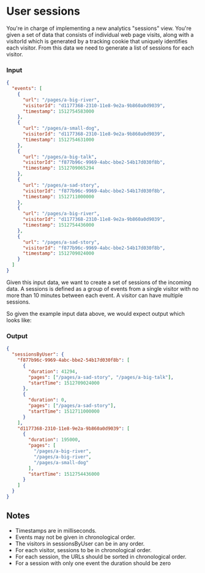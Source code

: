 # User sessions

You're in charge of implementing a new analytics "sessions" view. You're given a set of data that consists of individual web page visits, along with a visitorId which is generated by a tracking cookie that uniquely identifies each visitor. From this data we need to generate a list of sessions for each visitor.

### Input

```json
{
  "events": [
    {
      "url": "/pages/a-big-river",
      "visitorId": "d1177368-2310-11e8-9e2a-9b860a0d9039",
      "timestamp": 1512754583000
    },
    {
      "url": "/pages/a-small-dog",
      "visitorId": "d1177368-2310-11e8-9e2a-9b860a0d9039",
      "timestamp": 1512754631000
    },
    {
      "url": "/pages/a-big-talk",
      "visitorId": "f877b96c-9969-4abc-bbe2-54b17d030f8b",
      "timestamp": 1512709065294
    },
    {
      "url": "/pages/a-sad-story",
      "visitorId": "f877b96c-9969-4abc-bbe2-54b17d030f8b",
      "timestamp": 1512711000000
    },
    {
      "url": "/pages/a-big-river",
      "visitorId": "d1177368-2310-11e8-9e2a-9b860a0d9039",
      "timestamp": 1512754436000
    },
    {
      "url": "/pages/a-sad-story",
      "visitorId": "f877b96c-9969-4abc-bbe2-54b17d030f8b",
      "timestamp": 1512709024000
    }
  ]
}
```

Given this input data, we want to create a set of sessions of the incoming data. A sessions is defined as a group of events from a single visitor with no more than 10 minutes between each event. A visitor can have multiple sessions.

So given the example input data above, we would expect output which looks like:

### Output

```json
{
  "sessionsByUser": {
    "f877b96c-9969-4abc-bbe2-54b17d030f8b": [
      {
        "duration": 41294,
        "pages": ["/pages/a-sad-story", "/pages/a-big-talk"],
        "startTime": 1512709024000
      },
      {
        "duration": 0,
        "pages": ["/pages/a-sad-story"],
        "startTime": 1512711000000
      }
    ],
    "d1177368-2310-11e8-9e2a-9b860a0d9039": [
      {
        "duration": 195000,
        "pages": [
          "/pages/a-big-river",
          "/pages/a-big-river",
          "/pages/a-small-dog"
        ],
        "startTime": 1512754436000
      }
    ]
  }
}
```

## Notes

- Timestamps are in milliseconds.
- Events may not be given in chronological order.
- The visitors in sessionsByUser can be in any order.
- For each visitor, sessions to be in chronological order.
- For each session, the URLs should be sorted in chronological order.
- For a session with only one event the duration should be zero
